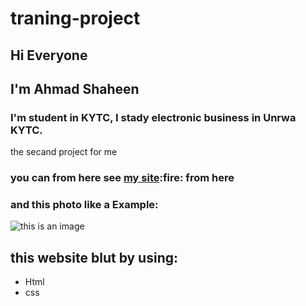 # traning-project
## Hi Everyone
## I'm Ahmad Shaheen
### I'm student in KYTC, I stady electronic business in Unrwa KYTC.
the secand project for me
### you can from here see [my site](https://ahmadhanishaheen.github.io/traning-project/:fire:):fire: from here
### and this photo like a Example:
![this is an image](https://www.fay3.com/previews/2019-11/iKSLiCZx6r.jpeg)
## this website blut by using:
- Html
- css

